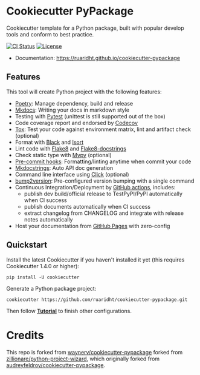 # Cookiecutter PyPackage

Cookiecutter template for a Python package, built with popular develop tools and
conform to best practice.

[![CI Status](https://github.com/ruaridht/cookiecutter-pypackage/actions/workflows/dev.yml/badge.svg)](https://github.com/ruaridht/cookiecutter-pypackage/actions/workflows/dev.yml)
[![License](https://img.shields.io/pypi/l/ppw)](https://opensource.org/licenses/BSD-2-Clause)

* Documentation: <https://ruaridht.github.io/cookiecutter-pypackage>

## Features

This tool will create Python project with the following features:

* [Poetry](https://python-poetry.org/): Manage dependency, build and release
* [Mkdocs](https://www.mkdocs.org): Writing your docs in markdown style
* Testing with [Pytest](https://pytest.org) (unittest is still supported out of the box)
* Code coverage report and endorsed by [Codecov](https://codecov.io)
* [Tox](https://tox.readthedocs.io): Test your code against environment matrix, lint and artifact check (optional)
* Format with [Black](https://github.com/psf/black) and [Isort](https://github.com/PyCQA/isort)
* Lint code with [Flake8](https://flake8.pycqa.org) and [Flake8-docstrings](https://pypi.org/project/flake8-docstrings/)
* Check static type with [Mypy](http://mypy-lang.org/) (optional)
* [Pre-commit hooks](https://pre-commit.com/): Formatting/linting anytime when commit your code
* [Mkdocstrings](https://mkdocstrings.github.io/): Auto API doc generation
* Command line interface using [Click](https://click.palletsprojects.com/en/8.0.x/) (optional)
* [bump2version](https://github.com/c4urself/bump2version): Pre-configured version bumping with a single command
* Continuous Integration/Deployment by [GitHub actions](https://github.com/features/actions), includes:
    - publish dev build/official release to TestPyPI/PyPI automatically when CI success
    - publish documents automatically when CI success
    - extract changelog from CHANGELOG and integrate with release notes automatically
* Host your documentation from [GitHub Pages](https://pages.github.com) with zero-config

## Quickstart

Install the latest Cookiecutter if you haven't installed it yet (this requires Cookiecutter 1.4.0 or higher):

```
pip install -U cookiecutter
```

Generate a Python package project:

```
cookiecutter https://github.com/ruaridht/cookiecutter-pypackage.git
```

Then follow **[Tutorial](docs/tutorial.md)** to finish other configurations.

# Credits

This repo is forked from [waynerv/cookiecutter-pypackage](https://github.com/waynerv/cookiecutter-pypackage) forked from [zillionare/python-project-wizard](https://github.com/zillionare/python-project-wizard), which originally forked from [audreyfeldroy/cookiecutter-pypackage](https://github.com/audreyfeldroy/cookiecutter-pypackage).
